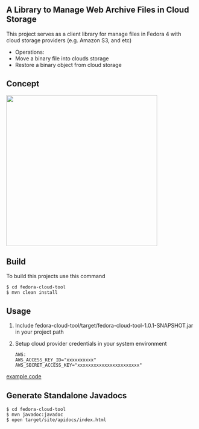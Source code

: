 ## A Library to Manage Web Archive Files in Cloud Storage

This project serves as a client library for manage files in Fedora 4 with cloud storage providers (e.g. Amazon S3, and etc)

* Operations:
 * Move a binary file into clouds storage
 * Restore a binary object from cloud storage

## Concept
<img src="http://ml.cc.vt.edu/concept.png"  height="400" />

## Build

To build this projects use this command
    
    $ cd fedora-cloud-tool
    $ mvn clean install


## Usage

1. Include fedora-cloud-tool/target/fedora-cloud-tool-1.0.1-SNAPSHOT.jar in your project path

2. Setup cloud provider credentials in your system environment
	```
	AWS:
	AWS_ACCESS_KEY_ID="xxxxxxxxxx"
	AWS_SECRET_ACCESS_KEY="xxxxxxxxxxxxxxxxxxxxxxx"
	```
[example code](https://github.com/ylchenvt/wadl/tree/master/example)

## Generate Standalone Javadocs

	$ cd fedora-cloud-tool
	$ mvn javadoc:javadoc
	$ open target/site/apidocs/index.html

